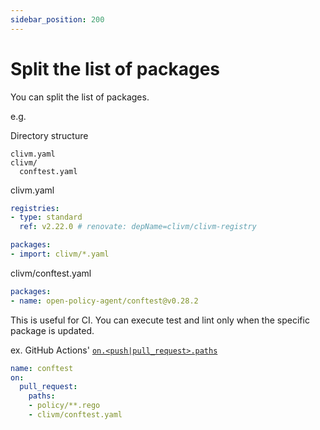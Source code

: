 ```yaml
---
sidebar_position: 200
---
```


# Split the list of packages

You can split the list of packages.

e.g.

Directory structure

```
clivm.yaml
clivm/
  conftest.yaml
```

clivm.yaml

```yaml
registries:
- type: standard
  ref: v2.22.0 # renovate: depName=clivm/clivm-registry

packages:
- import: clivm/*.yaml
```

clivm/conftest.yaml

```yaml
packages:
- name: open-policy-agent/conftest@v0.28.2
```

This is useful for CI.
You can execute test and lint only when the specific package is updated.

ex. GitHub Actions' [`on.<push|pull_request>.paths`](https://docs.github.com/en/actions/learn-github-actions/workflow-syntax-for-github-actions#onpushpull_requestpaths)

```yaml
name: conftest
on:
  pull_request:
    paths:
    - policy/**.rego
    - clivm/conftest.yaml
```
